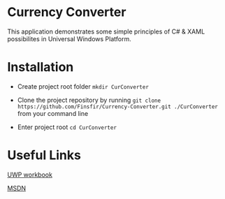 # Currency Converter

This application demonstrates some simple principles of C# & XAML possibilites in Universal Windows Platform.

# Installation

- Create project root folder ```mkdir CurConverter```

- Clone the project repository by running ```git clone https://github.com/Finsfir/Currency-Converter.git ./CurConverter``` from your command line

- Enter project root ```cd CurConverter```

# Useful Links

[UWP workbook](https://metanit.com/sharp/uwp/)

[MSDN](https://docs.microsoft.com/ru-ru/windows/uwp/)
